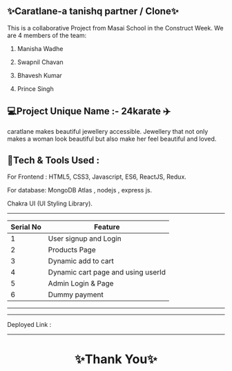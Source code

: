 ✨Caratlane-a tanishq partner / Clone✨
---
This is a collaborative Project from Masai School in the Construct Week. We are 4 members of the team:

1. Manisha Wadhe 

2. Swapnil Chavan

3. Bhavesh Kumar

4. Prince Singh

💻Project Unique Name :- 24karate ✈️
---
 caratlane makes beautiful jewellery accessible. Jewellery that not only makes a woman look beautiful but also make her feel beautiful and loved.

💫Tech & Tools Used :
--- 

For Frontend : HTML5, CSS3, Javascript, ES6, ReactJS, Redux.

For database: MongoDB Atlas , nodejs , express js.

Chakra UI (UI Styling Library).

---
 | Serial No            | Feature                                                              |
| ----------------- | ------------------------------------------------------------------ |
| 1 | User signup and Login |
| 2 | Products Page  |
| 3 | Dynamic add to cart |
| 4 | Dynamic cart page and using userId |
| 5 | Admin Login & Page |
| 6 | Dummy payment|


---





        
---
Deployed Link : 


----
<h1 align="center">✨Thank You✨</h1>

